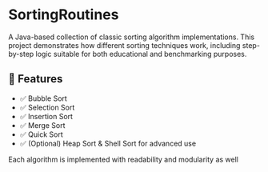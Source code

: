    # SortingRoutines 

A Java-based collection of classic sorting algorithm implementations. This project demonstrates how different sorting techniques work, including step-by-step logic suitable for both educational and benchmarking purposes.

## 🚀 Features    
   
- ✅ Bubble Sort  
- ✅ Selection Sort   
- ✅ Insertion Sort         
- ✅ Merge Sort          
- ✅ Quick Sort   
- ✅ (Optional) Heap Sort & Shell Sort for advanced use     
       
Each algorithm is implemented with readability and modularity as well           
        
   
        
      
       
    
     
     
  
   
 
